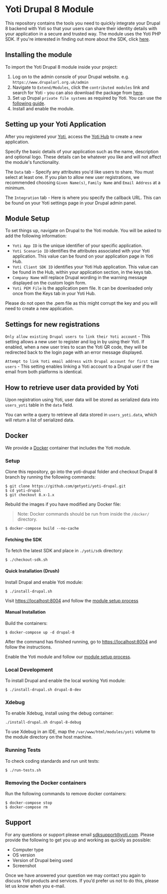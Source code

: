 # Yoti Drupal 8 Module

This repository contains the tools you need to quickly integrate your Drupal 8 backend with Yoti so that your users can share their identity details with your application in a secure and trusted way. The module uses the Yoti PHP SDK. If you're interested in finding out more about the SDK, click [here](https://github.com/getyoti/yoti-php-sdk).

## Installing the module

To import the Yoti Drupal 8 module inside your project:

1. Log on to the admin console of your Drupal website. e.g. `https://www.drupalurl.org.uk/admin`
2. Navigate to `Extend/Modules`, click the `contributed modules` link and search for Yoti - you can also download the package from [here](https://www.drupal.org/project/yoti).
3. Set up Drupal `private file systems` as required by Yoti. You can use the [following guide](https://www.drupal.org/docs/8/core/modules/file/overview#private-file-system).
4. Install and enable the module.

## Setting up your Yoti Application

After you registered your [Yoti](https://www.yoti.com/), access the [Yoti Hub](https://hub.yoti.com) to create a new application.

Specify the basic details of your application such as the name, description and optional logo. These details can be whatever you like and will not affect the module's functionality.

The `Data` tab - Specify any attributes you'd like users to share. You must select at least one. If you plan to allow new user registrations, we recommended choosing `Given Name(s)`, `Family Name` and `Email Address` at a minimum.

The `Integration` tab - Here is where you specify the callback URL. This can be found on your Yoti settings page in your Drupal admin panel.

## Module Setup

To set things up, navigate on Drupal to the Yoti module.
You will be asked to add the following information:

* `Yoti App ID` is the unique identifier of your specific application.
* `Yoti Scenario ID` identifies the attributes associated with your Yoti application. This value can be found on your application page in Yoti Hub.
* `Yoti Client SDK ID` identifies your Yoti Hub application. This value can be found in the Hub, within your application section, in the keys tab.
* `Company Name` will replace Drupal wording in the warning message displayed on the custom login form.
* `Yoti PEM File` is the application pem file. It can be downloaded only once from the Keys tab in your Yoti Hub.

Please do not open the .pem file as this might corrupt the key and you will need to create a new application.

## Settings for new registrations

`Only allow existing Drupal users to link their Yoti account` - This setting allows a new user to register and log in by using their Yoti. If enabled, when a new user tries to scan the Yoti QR code, they will be redirected back to the login page with an error message displayed.

`Attempt to link Yoti email address with Drupal account for first time users` - This setting enables linking a Yoti account to a Drupal user if the email from both platforms is identical.

## How to retrieve user data provided by Yoti
Upon registration using Yoti, user data will be stored as serialized data into `users_yoti` table in the `data` field.

You can write a query to retrieve all data stored in `users_yoti.data`, which will return a list of serialized data.

## Docker

We provide a [Docker](https://docs.docker.com/) container that includes the Yoti module.

### Setup

Clone this repository, go into the yoti-drupal folder and checkout Drupal 8 branch by running the following commands:

```shell
$ git clone https://github.com/getyoti/yoti-drupal.git
$ cd yoti-drupal
$ git checkout 8.x-1.x
```

Rebuild the images if you have modified any Docker file:

>Note: Docker commands should be run from inside the `/docker/` directory.

```shell
$ docker-compose build --no-cache
```

#### Fetching the SDK

To fetch the latest SDK and place in `./yoti/sdk` directory:

```shell
$ ./checkout-sdk.sh
```

#### Quick Installation (Drush)

Install Drupal and enable Yoti module:

```shell
$ ./install-drupal.sh
```

Visit <https://localhost:8004> and follow the [module setup process](#module-setup)

#### Manual Installation

Build the containers:

```shell
$ docker-compose up -d drupal-8
```

After the command has finished running, go to <https://localhost:8004> and follow the instructions.

Enable the Yoti module and follow our [module setup process](#module-setup).

### Local Development

To install Drupal and enable the local working Yoti module:

```shell
$ ./install-drupal.sh drupal-8-dev
```

### Xdebug

To enable Xdebug, install using the debug container:
```shell
./install-drupal.sh drupal-8-debug
```

To use Xdebug in an IDE, map the `/var/www/html/modules/yoti` volume to the module directory on the host machine.

### Running Tests

To check coding standards and run unit tests:

```shell
$ ./run-tests.sh
```

### Removing the Docker containers

Run the following commands to remove docker containers:

```shell
$ docker-compose stop
$ docker-compose rm
```

## Support

For any questions or support please email [sdksupport@yoti.com](mailto:sdksupport@yoti.com).
Please provide the following to get you up and working as quickly as possible:

* Computer type
* OS version
* Version of Drupal being used
* Screenshot

Once we have answered your question we may contact you again to discuss Yoti products and services. If you’d prefer us not to do this, please let us know when you e-mail.
